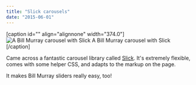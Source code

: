 ```yaml
---
title: "Slick carousels"
date: "2015-06-01"
---
```


\[caption id="" align="alignnone" width="374.0"\]![ A Bill Murray carousel with Slick ](http://static1.squarespace.com/static/554569a4e4b0b68214c1f5d9/55457b34e4b0fca745eb358d/556cb345e4b0803e0ffb02da/1433187161232//img.gif) A Bill Murray carousel with Slick \[/caption\]

Came across a fantastic carousel library called [Slick](http://kenwheeler.github.io/slick/). It's extremely flexible, comes with some helper CSS, and adapts to the markup on the page.

It makes Bill Murray sliders really easy, too!
